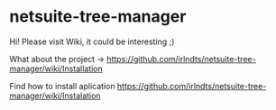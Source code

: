 # netsuite-tree-manager

Hi! Please visit Wiki, it could be interesting ;)

What about the project -> https://github.com/irlndts/netsuite-tree-manager/wiki/Installation

Find how to install aplication https://github.com/irlndts/netsuite-tree-manager/wiki/Instalation
